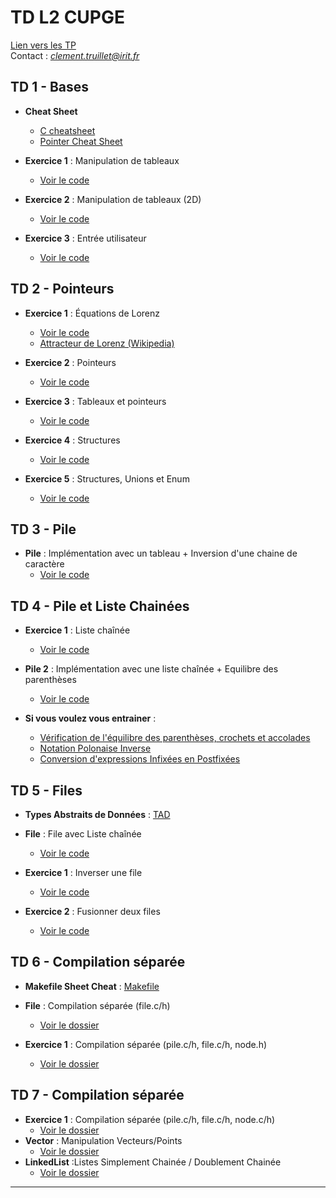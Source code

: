 # TD L2 CUPGE

[Lien vers les TP](https://github.com/truillet/upssitech/tree/master/CUPGE/L2/SDD)   
Contact : *clement.truillet@irit.fr*

## TD 1 - Bases

- **Cheat Sheet**
    - [C cheatsheet](https://quickref.me/c.html)
    - [Pointer Cheat Sheet](https://c-for-dummies.com/caio/pointer-cheatsheet.php)


- **Exercice 1** : Manipulation de tableaux
  - [Voir le code](td1/exo1.c)

- **Exercice 2** : Manipulation de tableaux (2D)
  - [Voir le code](td1/exo2.c)

- **Exercice 3** : Entrée utilisateur
  - [Voir le code](td1/exo3.c)

## TD 2 - Pointeurs

- **Exercice 1** : Équations de Lorenz
  - [Voir le code](td2/exo1.c)
  - [Attracteur de Lorenz (Wikipedia)](https://fr.wikipedia.org/wiki/Attracteur_de_Lorenz)

- **Exercice 2** : Pointeurs
  - [Voir le code](td2/exo2.c)

- **Exercice 3** : Tableaux et pointeurs
  - [Voir le code](td2/exo3.c)

- **Exercice 4** : Structures
  - [Voir le code](td2/exo4.c)

- **Exercice 5** : Structures, Unions et Enum
  - [Voir le code](td2/exo5.c)

## TD 3 - Pile

- **Pile** : Implémentation avec un tableau + Inversion d'une chaine de caractère 
  - [Voir le code](td3/pile.c)

## TD 4 - Pile et Liste Chainées

- **Exercice 1** : Liste chaînée
  - [Voir le code](td4/exo1.c)

- **Pile 2** : Implémentation avec une liste chaînée + Equilibre des parenthèses
  - [Voir le code](td4/pile2.c)

- **Si vous voulez vous entrainer** :
    - [Vérification de l'équilibre des parenthèses, crochets et accolades](td4/exo2.md)
    - [Notation Polonaise Inverse](td4/exo3.md)
    - [Conversion d'expressions Infixées en Postfixées](td4/exo4.md)

## TD 5 - Files

- **Types Abstraits de Données** : [TAD](td5/TAD.md)
- **File** : File avec Liste chaînée
  - [Voir le code](td5/file.c)

- **Exercice 1** : Inverser une file
  - [Voir le code](td5/exo1.c)

- **Exercice 2** : Fusionner deux files
  - [Voir le code](td5/exo2.c)

## TD 6 - Compilation séparée

- **Makefile Sheet Cheat** : [Makefile](https://devhints.io/makefile)
- **File** : Compilation séparée (file.c/h)
  - [Voir le dossier](td6/file)

- **Exercice 1** : Compilation séparée (pile.c/h, file.c/h, node.h)
  - [Voir le dossier](td6/exo1)

## TD 7 - Compilation séparée

- **Exercice 1** : Compilation séparée (pile.c/h, file.c/h, node.c/h)
  - [Voir le dossier](td7/exo1)
- **Vector** : Manipulation Vecteurs/Points
  - [Voir le dossier](td7/vector)
- **LinkedList** :Listes Simplement Chainée / Doublement Chainée
  - [Voir le dossier](td7/LinkedList)
---

